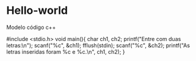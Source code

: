 # Hello-world
Modelo código c++

#include <stdio.h>
void main(){
char ch1, ch2;
printf("Entre com duas letras:\n");
scanf("%c", &ch1);
fflush(stdin);
scanf("%c", &ch2);
printf("As letras inseridas foram %c e %c.\n", ch1, ch2);
}
